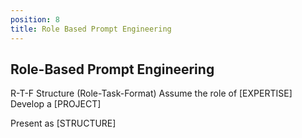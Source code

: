 ```yaml
---
position: 8
title: Role Based Prompt Engineering
---
```


## Role-Based Prompt Engineering

R-T-F Structure (Role-Task-Format) Assume the role of [EXPERTISE] Develop a [PROJECT]

Present as [STRUCTURE]